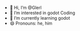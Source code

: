 - 👋 Hi, I’m @Glerl
- 👀 I’m interested in godot Coding
- 🌱 I’m currently learning godot
- 😄 Pronouns: he, him

<!---
Glerl/Glerl is a ✨ special ✨ repository because its `README.md` (this file) appears on your GitHub profile.
You can click the Preview link to take a look at your changes.
--->
